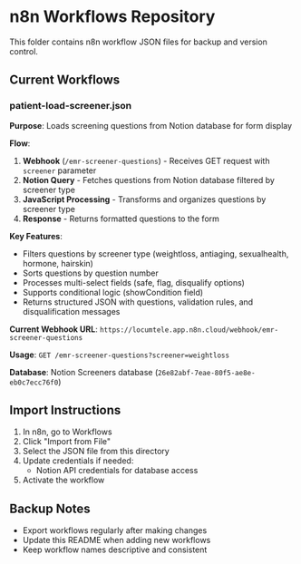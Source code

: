 # n8n Workflows Repository

This folder contains n8n workflow JSON files for backup and version control.

## Current Workflows

### patient-load-screener.json
**Purpose**: Loads screening questions from Notion database for form display

**Flow**:
1. **Webhook** (`/emr-screener-questions`) - Receives GET request with `screener` parameter
2. **Notion Query** - Fetches questions from Notion database filtered by screener type
3. **JavaScript Processing** - Transforms and organizes questions by screener type
4. **Response** - Returns formatted questions to the form

**Key Features**:
- Filters questions by screener type (weightloss, antiaging, sexualhealth, hormone, hairskin)
- Sorts questions by question number
- Processes multi-select fields (safe, flag, disqualify options)
- Supports conditional logic (showCondition field)
- Returns structured JSON with questions, validation rules, and disqualification messages

**Current Webhook URL**: `https://locumtele.app.n8n.cloud/webhook/emr-screener-questions`

**Usage**: `GET /emr-screener-questions?screener=weightloss`

**Database**: Notion Screeners database (`26e82abf-7eae-80f5-ae8e-eb0c7ecc76f0`)

## Import Instructions

1. In n8n, go to Workflows
2. Click "Import from File"
3. Select the JSON file from this directory
4. Update credentials if needed:
   - Notion API credentials for database access
5. Activate the workflow

## Backup Notes

- Export workflows regularly after making changes
- Update this README when adding new workflows
- Keep workflow names descriptive and consistent